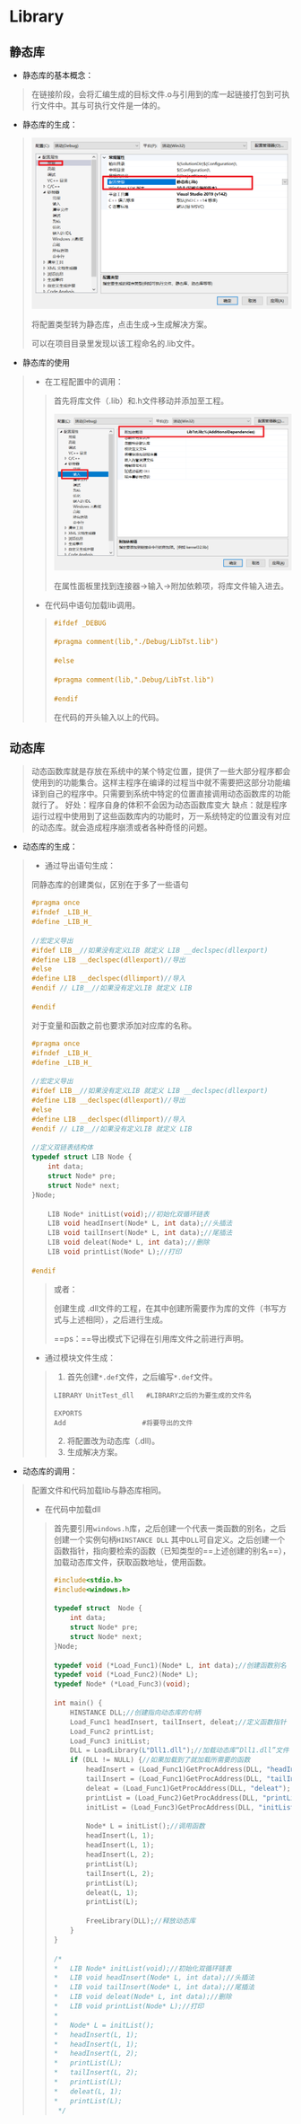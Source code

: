# Library

## 静态库

- 静态库的基本概念：

> 在链接阶段，会将汇编生成的目标文件.o与引用到的库一起链接打包到可执行文件中。其与可执行文件是一体的。

- 静态库的生成：

> ![image-20250708170734633](pictures/image-20250708170734633.png)
>
> 将配置类型转为静态库，点击生成->生成解决方案。
>
> 可以在项目目录里发现以该工程命名的.lib文件。

- 静态库的使用

> - 在工程配置中的调用：
>
> > 首先将库文件（.lib）和.h文件移动并添加至工程。
> >
> > ![image-20250708171054209](pictures/image-20250708171054209.png)
> >
> > 在属性面板里找到连接器->输入->附加依赖项，将库文件输入进去。
>
> - 在代码中语句加载lib调用。
>
> > ```c
> > #ifdef _DEBUG
> > 
> > #pragma comment(lib,"./Debug/LibTst.lib")
> > 
> > #else
> > 
> > #pragma comment(lib,".Debug/LibTst.lib")
> > 
> > #endif
> > ```
> >
> > 在代码的开头输入以上的代码。

## 动态库

> 动态函数库就是存放在系统中的某个特定位置，提供了一些大部分程序都会使用到的功能集合。这样主程序在编译的过程当中就不需要把这部分功能编译到自己的程序中。只需要到系统中特定的位置直接调用动态函数库的功能就行了。
>     好处：程序自身的体积不会因为动态函数库变大
>     缺点：就是程序运行过程中使用到了这些函数库内的功能时，万一系统特定的位置没有对应的动态库。就会造成程序崩溃或者各种奇怪的问题。

- 动态库的生成：

> - 通过导出语句生成：
>
> 同静态库的创建类似，区别在于多了一些语句
>
> ```c
> #pragma once
> #ifndef _LIB_H_
> #define _LIB_H_
> 
> //宏定义导出
> #ifdef LIB__//如果没有定义LIB 就定义 LIB __declspec(dllexport)
> #define LIB __declspec(dllexport)//导出
> #else
> #define LIB __declspec(dllimport)//导入
> #endif // LIB__//如果没有定义LIB 就定义 LIB
> 
> #endif
> ```
>
> 对于变量和函数之前也要求添加对应库的名称。
>
> ```c
> #pragma once
> #ifndef _LIB_H_
> #define _LIB_H_
> 
> //宏定义导出
> #ifdef LIB__//如果没有定义LIB 就定义 LIB __declspec(dllexport)
> #define LIB __declspec(dllexport)//导出
> #else
> #define LIB __declspec(dllimport)//导入
> #endif // LIB__//如果没有定义LIB 就定义 LIB
> 
> //定义双链表结构体
> typedef struct LIB Node {
>     int data;
>     struct Node* pre;
>     struct Node* next;
> }Node;
> 
>     LIB Node* initList(void);//初始化双循环链表
>     LIB void headInsert(Node* L, int data);//头插法
>     LIB void tailInsert(Node* L, int data);//尾插法 
>     LIB void deleat(Node* L, int data);//删除
>     LIB void printList(Node* L);//打印
> 
> #endif 
> ```
>
> > 或者：
> >
> > 创建生成 .dll文件的工程，在其中创建所需要作为库的文件（书写方式与上述相同），之后进行生成。
> >
> > ==ps：==导出模式下记得在引用库文件之前进行声明。
>
> - 通过模块文件生成：
>
> > 1. 首先创建`*.def`文件，之后编写`*.def`文件。
> >
> > ```
> > LIBRARY UnitTest_dll   #LIBRARY之后的为要生成的文件名
> > 
> > EXPORTS
> > Add                   #将要导出的文件
> > ```
> >
> > 2. 将配置改为动态库（.dll)。
> > 3. 生成解决方案。

- 动态库的调用：

> 配置文件和代码加载lib与静态库相同。
>
> - 在代码中加载dll
>
> > 首先要引用`windows.h`库，之后创建一个代表一类函数的别名，之后创建一个实例句柄`HINSTANCE DLL` 其中`DLL`可自定义。之后创建一个函数指针，指向要检索的函数（已知类型的==上述创建的别名==），加载动态库文件，获取函数地址，使用函数。
> >
> > ```c
> > #include<stdio.h>
> > #include<windows.h>
> > 
> > typedef struct  Node {
> >     int data;
> >     struct Node* pre;
> >     struct Node* next;
> > }Node;
> > 
> > typedef void (*Load_Func1)(Node* L, int data);//创建函数别名
> > typedef void (*Load_Func2)(Node* L);
> > typedef Node* (*Load_Func3)(void);
> > 
> > int main() {
> >     HINSTANCE DLL;//创建指向动态库的句柄
> >     Load_Func1 headInsert, tailInsert, deleat;//定义函数指针
> >     Load_Func2 printList;
> >     Load_Func3 initList;
> >     DLL = LoadLibrary(L"Dll1.dll");//加载动态库“Dll1.dll”文件
> >     if (DLL != NULL) {//如果加载到了就加载所需要的函数
> >         headInsert = (Load_Func1)GetProcAddress(DLL, "headInsert");
> >         tailInsert = (Load_Func1)GetProcAddress(DLL, "tailInsert");
> >         deleat = (Load_Func1)GetProcAddress(DLL, "deleat");
> >         printList = (Load_Func2)GetProcAddress(DLL, "printList");
> >         initList = (Load_Func3)GetProcAddress(DLL, "initList");
> > 
> >         Node* L = initList();//调用函数
> >         headInsert(L, 1);
> >         headInsert(L, 1);
> >         headInsert(L, 2);
> >         printList(L);
> >         tailInsert(L, 2);
> >         printList(L);
> >         deleat(L, 1);
> >         printList(L);
> > 
> >         FreeLibrary(DLL);//释放动态库
> >     }
> > }
> > 
> > /*   
> > *   LIB Node* initList(void);//初始化双循环链表
> > *   LIB void headInsert(Node* L, int data);//头插法
> > *   LIB void tailInsert(Node* L, int data);//尾插法 
> > *   LIB void deleat(Node* L, int data);//删除
> > *   LIB void printList(Node* L);//打印
> > * 
> > *   Node* L = initList();
> > *   headInsert(L, 1);
> > *   headInsert(L, 1);
> > *   headInsert(L, 2);
> > *   printList(L);
> > *   tailInsert(L, 2);
> > *   printList(L);
> > *   deleat(L, 1);
> > *   printList(L);
> >  */
> > ```
> >
> > 